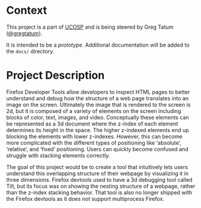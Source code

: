 # Context
This project is a part of [UCOSP](http://ucosp.ca/) and is being steered by Greg Tatum ([@gregtatum](https://github.com/gregtatum/)).

It is intended to be a _prototype_. Additional documentation will be added to the `docs/` directory.

# Project Description
Firefox Developer Tools allow developers to inspect HTML pages to better understand and debug how the structure of a web page translates into an image on the screen. Ultimately the image that is rendered to the screen is 2d, but it is composed of a variety of elements on the screen including blocks of color, text, images, and video. Conceptually these elements can be represented as a 3d document where the z-index of each element determines its height in the space. The higher z-indexed elements end up blocking the elements with lower z-indexes. However, this can become more complicated with the different types of positioning like ‘absolute’, ‘relative’, and ‘fixed’ positioning. Users can quickly become confused and struggle with stacking elements correctly.

The goal of this project would be to create a tool that intuitively lets users understand this overlapping structure of their webpage by visualizing it in three dimensions. Firefox devtools used to have a 3d debugging tool called Tilt, but its focus was on showing the nesting structure of a webpage, rather than the z-index stacking behavior. That tool is also no longer shipped with the Firefox devtools as it does not support multiprocess Firefox.